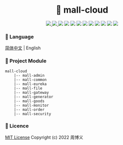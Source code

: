<h1 align="center">🏪 mall-cloud</h1>

<p align="center">
<a target="_blank" href="https://github.com/zhouboyi1998/mall-cloud"> 
<img src="https://img.shields.io/github/stars/zhouboyi1998/mall-cloud?logo=github">
</a>
<a target="_blank" href="https://opensource.org/licenses/MIT"> 
<img src="https://img.shields.io/badge/license-MIT-red"> 
</a>
<img src="https://img.shields.io/badge/JDK-1.8-darkcyan">
<img src="https://img.shields.io/badge/Spring Boot-2.3.12.RELEASE-brightgreen">
<img src="https://img.shields.io/badge/Spring Cloud-Hoxton.SR12-brightgreen">
<img src="https://img.shields.io/badge/Spring Cloud Alibaba-2.2.7.RELEASE-brightgreen">
<img src="https://img.shields.io/badge/MyBatis Plus-3.4.1-dodgerblue">
<img src="https://img.shields.io/badge/Nimbus JOSE JWT-8.16-yellowgreen">
<img src="https://img.shields.io/badge/Swagger2 Knife4J-2.0.9-blue">
<img src="https://img.shields.io/badge/MinIO-8.3.4-crimson">
<img src="https://img.shields.io/badge/MySQL Binlog Connector-0.21.0-dodgerblue">
<img src="https://img.shields.io/badge/Canal-1.1.5-orange">
</p>

### 📖 Language

[简体中文](./README.md) | English

### 💼 Project Module

```
mall-cloud
    |-- mall-admin
    |-- mall-common
    |-- mall-eureka
    |-- mall-file
    |-- mall-gateway
    |-- mall-generator
    |-- mall-goods
    |-- mall-monitor
    |-- mall-order
    |-- mall-security
```

### 📜 Licence

[MIT License](https://opensource.org/licenses/MIT) Copyright (c) 2022 周博义
